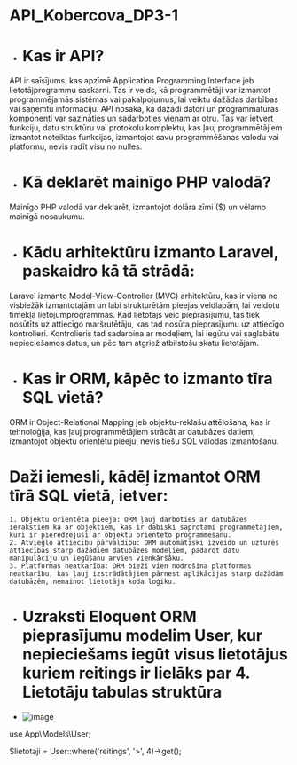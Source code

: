 # API_Kobercova_DP3-1
- # Kas ir API?
API ir saīsījums, kas apzīmē Application Programming Interface jeb lietotājprogrammu saskarni. Tas ir veids, kā programmētāji var izmantot programmējamās sistēmas vai pakalpojumus, lai veiktu dažādas darbības vai saņemtu informāciju. API nosaka, kā dažādi datori un programmatūras komponenti var sazināties un sadarboties vienam ar otru. Tas var ietvert funkciju, datu struktūru vai protokolu komplektu, kas ļauj programmētājiem izmantot noteiktas funkcijas, izmantojot savu programmēšanas valodu vai platformu, nevis radīt visu no nulles. 

- # Kā deklarēt mainīgo PHP valodā?
Mainīgo PHP valodā var deklarēt, izmantojot dolāra zīmi ($) un vēlamo mainīgā nosaukumu.
- # Kādu arhitektūru izmanto Laravel, paskaidro kā tā strādā:
Laravel izmanto Model-View-Controller (MVC) arhitektūru, kas ir viena no visbiežāk izmantotajām un labi strukturētām pieejas veidlapām, lai veidotu tīmekļa lietojumprogrammas. 
Kad lietotājs veic pieprasījumu, tas tiek nosūtīts uz attiecīgo maršrutētāju, kas tad nosūta pieprasījumu uz attiecīgo kontrolieri. Kontrolieris tad sadarbina ar modeļiem, lai iegūtu vai saglabātu nepieciešamos datus, un pēc tam atgriež atbilstošu skatu lietotājam. 

- # Kas ir ORM, kāpēc to izmanto tīra SQL vietā?
ORM ir Object-Relational Mapping jeb objektu-reklašu attēlošana, kas ir tehnoloģija, kas ļauj programmētājiem strādāt ar datubāzes datiem, izmantojot objektu orientētu pieeju, nevis tiešu SQL valodas izmantošanu. 
# Daži iemesli, kādēļ izmantot ORM tīrā SQL vietā, ietver:
    1. Objektu orientēta pieeja: ORM ļauj darboties ar datubāzes ierakstiem kā ar objektiem, kas ir dabiski saprotami programmētājiem, kuri ir pieredzējuši ar objektu orientēto programmēšanu.
    2. Atvieglo attiecību pārvaldību: ORM automātiski izveido un uzturēs attiecības starp dažādiem datubāzes modeļiem, padarot datu manipulāciju un iegūšanu arvien vienkāršāku.
    3. Platformas neatkarība: ORM bieži vien nodrošina platformas neatkarību, kas ļauj izstrādātājiem pārnest aplikācijas starp dažādām datubāzēm, nemainot lietotāja koda loģiku.

- # Uzraksti Eloquent ORM pieprasījumu modelim User, kur nepieciešams iegūt visus lietotājus kuriem reitings ir lielāks par 4. Lietotāju tabulas struktūra
- ![image](https://github.com/xdkanashi/API_Kobercova_DP3-1/assets/101179906/dd8650ab-224f-418f-91e7-f7df8a77680e)

use App\Models\User;

$lietotaji = User::where('reitings', '>', 4)->get();


